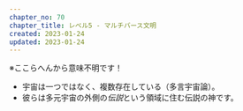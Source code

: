 ```yaml
---
chapter_no: 70
chapter_title: レベル5 - マルチバース文明
created: 2023-01-24
updated: 2023-01-24
---
```

※ここらへんから意味不明です！  
  
- 宇宙は一つではなく、複数存在している（多言宇宙論）。
- 彼らは多元宇宙の外側の*伝説*という領域に住む伝説の神です。